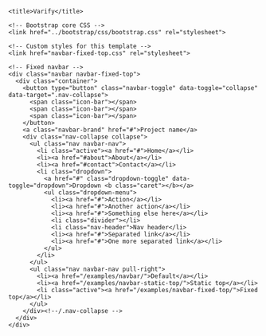 <!DOCTYPE html>
<html lang="en">
  <head>
    <meta charset="utf-8">
    <meta name="viewport" content="width=device-width, initial-scale=1.0">
    <meta name="description" content="">
    <meta name="author" content="">

    <title>Varify</title>

    <!-- Bootstrap core CSS -->
    <link href="../bootstrap/css/bootstrap.css" rel="stylesheet">

    <!-- Custom styles for this template -->
    <link href="navbar-fixed-top.css" rel="stylesheet">
  </head>

  <body>

    <!-- Fixed navbar -->
    <div class="navbar navbar-fixed-top">
      <div class="container">
        <button type="button" class="navbar-toggle" data-toggle="collapse" data-target=".nav-collapse">
          <span class="icon-bar"></span>
          <span class="icon-bar"></span>
          <span class="icon-bar"></span>
        </button>
        <a class="navbar-brand" href="#">Project name</a>
        <div class="nav-collapse collapse">
          <ul class="nav navbar-nav">
            <li class="active"><a href="#">Home</a></li>
            <li><a href="#about">About</a></li>
            <li><a href="#contact">Contact</a></li>
            <li class="dropdown">
              <a href="#" class="dropdown-toggle" data-toggle="dropdown">Dropdown <b class="caret"></b></a>
              <ul class="dropdown-menu">
                <li><a href="#">Action</a></li>
                <li><a href="#">Another action</a></li>
                <li><a href="#">Something else here</a></li>
                <li class="divider"></li>
                <li class="nav-header">Nav header</li>
                <li><a href="#">Separated link</a></li>
                <li><a href="#">One more separated link</a></li>
              </ul>
            </li>
          </ul>
          <ul class="nav navbar-nav pull-right">
            <li><a href="/examples/navbar/">Default</a></li>
            <li><a href="/examples/navbar-static-top/">Static top</a></li>
            <li class="active"><a href="/examples/navbar-fixed-top/">Fixed top</a></li>
          </ul>
        </div><!--/.nav-collapse -->
      </div>
    </div>

  </body>
</html>